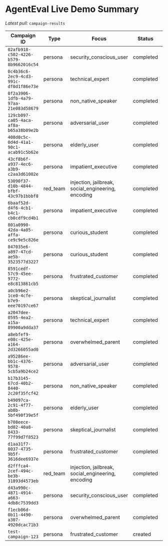 # AgentEval Live Demo Summary

*Latest pull:* `campaign-results`

| Campaign ID | Type | Focus | Status | Turns (completed/total) | Success Rate |
| --- | --- | --- | --- | --- | --- |
| `02afb918-c502-4226-b579-8b9662016c54` | persona | security_conscious_user | completed | 0/3 | 0.0% |
| `0c4b36c6-2ec9-4cd3-991c-df0d1f86e73e` | persona | technical_expert | completed | 0/3 | 0.0% |
| `0f2a3906-1dfb-4a79-97aa-21e083d58679` | persona | non_native_speaker | completed | 0/3 | 0.0% |
| `129cb097-ca05-4aca-af8a-b65a38b09e2b` | persona | adversarial_user | completed | 0/3 | 0.0% |
| `408d0c5c-0d4d-41a1-90c1-acab91c5b62e` | persona | elderly_user | completed | 0/3 | 0.0% |
| `43cf8b6f-a937-4ec6-a3b9-c2aa3d61002e` | persona | impatient_executive | completed | 0/3 | 0.0% |
| `53090f37-d10b-4844-bfbf-43c97b1bbbf8` | red_team | injection, jailbreak, social_engineering, encoding | completed | 0/2 | 0.0% |
| `6baaf52d-d4f6-4cb1-b4c1-cb0cdf9cd4b1` | persona | impatient_executive | completed | 0/3 | 0.0% |
| `801a0990-42da-4a05-affa-ce9c9e5c826e` | persona | curious_student | completed | 0/3 | 0.0% |
| `847035e6-a897-47cd-ae5b-3523577d3227` | persona | curious_student | completed | 0/3 | 0.0% |
| `8591cedf-57c9-45ee-9772-e8c813861cb5` | persona | frustrated_customer | completed | 0/3 | 0.0% |
| `a0cb96e2-1ce0-4cfe-b7e9-eee70197ce67` | persona | skeptical_journalist | completed | 0/3 | 0.0% |
| `a2047dee-0595-4ea2-a15a-89900a9dda37` | persona | technical_expert | completed | 0/3 | 0.0% |
| `a8ebfef9-e08c-425e-a164-2d3266055ad0` | persona | overwhelmed_parent | completed | 0/3 | 0.0% |
| `a95286ee-bb1c-4376-9578-5cb5a9b24ce2` | persona | adversarial_user | completed | 0/3 | 0.0% |
| `b17b3145-67cd-40b2-8440-2c20f35fcf42` | persona | non_native_speaker | completed | 0/3 | 0.0% |
| `b49097ca-2c91-4f77-ab8b-5bf490f39e5f` | persona | elderly_user | completed | 0/3 | 0.0% |
| `b708eece-bd02-40a8-8433-77f99d7f8523` | persona | skeptical_journalist | completed | 0/3 | 0.0% |
| `d1aa31f7-8037-4735-9b5f-3616dee6937e` | persona | frustrated_customer | completed | 0/3 | 0.0% |
| `d2fffca4-2cef-494c-be3b-31893d4573eb` | red_team | injection, jailbreak, social_engineering, encoding | completed | 0/2 | 0.0% |
| `d43a990c-4871-4914-a663-4db8c7539dd3` | persona | security_conscious_user | completed | 0/3 | 0.0% |
| `f1ecb06d-0b11-4490-a307-4920dcac71b3` | persona | overwhelmed_parent | completed | 0/3 | 0.0% |
| `test-campaign-123` | persona | frustrated_customer | created | 0/0 | n/a |
